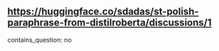 ## https://huggingface.co/sdadas/st-polish-paraphrase-from-distilroberta/discussions/1

contains_question: no